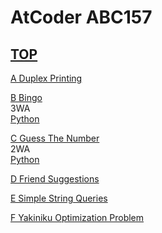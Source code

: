 # AtCoder ABC157  

## [TOP](https://atcoder.jp/contests/abc157)  

[A Duplex Printing](https://atcoder.jp/contests/abc157/tasks/abc157_a)   
[](https://atcoder.jp/contests/abc157/submissions/)  

[B Bingo](https://atcoder.jp/contests/abc157/tasks/abc157_b)   
3WA  
[Python](https://atcoder.jp/contests/abc157/submissions/15557526)  

[C Guess The Number](https://atcoder.jp/contests/abc157/tasks/abc157_c)   
2WA  
[Python](https://atcoder.jp/contests/abc157/submissions/15854806)  

[D Friend Suggestions](https://atcoder.jp/contests/abc157/tasks/abc157_d)   
[](https://atcoder.jp/contests/abc157/submissions/)  

[E Simple String Queries](https://atcoder.jp/contests/abc157/tasks/abc157_e)   
[](https://atcoder.jp/contests/abc157/submissions/)  

[F Yakiniku Optimization Problem](https://atcoder.jp/contests/abc157/tasks/abc157_f)   
[](https://atcoder.jp/contests/abc157/submissions/)  

